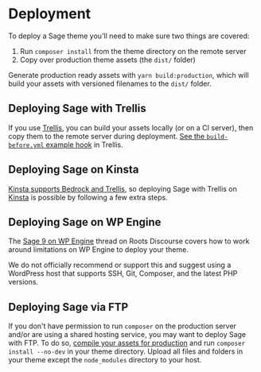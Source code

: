 # Deployment

To deploy a Sage theme you'll need to make sure two things are covered:

1. Run `composer install` from the theme directory on the remote server
2. Copy over production theme assets (the `dist/` folder)

Generate production ready assets with `yarn build:production`, which will build your assets with versioned filenames to the `dist/` folder.

## Deploying Sage with Trellis

If you use [Trellis](/trellis/), you can build your assets locally (or on a CI server), then copy them to the remote server during deployment. [See the `build-before.yml` example hook](https://github.com/roots/trellis/blob/master/deploy-hooks/build-before.yml) in Trellis.

## Deploying Sage on Kinsta

[Kinsta supports Bedrock and Trellis](https://kinsta.com/blog/bedrock-trellis/?kaid=OFDHAJIXUDIV), so deploying Sage with Trellis on [Kinsta](?kaid=OFDHAJIXUDIV) is possible by following a few extra steps. 

## Deploying Sage on WP Engine

The [Sage 9 on WP Engine](https://discourse.roots.io/t/sage-9-on-wpengine/9090) thread on Roots Discourse covers how to work around limitations on WP Engine to deploy your theme.

We do not officially recommend or support this and suggest using a WordPress host that supports SSH, Git, Composer, and the latest PHP versions.

## Deploying Sage via FTP

If you don't have permission to run `composer` on the production server and/or are using a shared hosting service, you may want to deploy Sage with FTP. To do so, [compile your assets for production](compiling-assets.md) and run `composer install --no-dev` in your theme directory. Upload all files and folders in your theme except the `node_modules` directory to your host.
